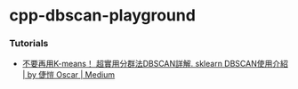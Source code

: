 cpp-dbscan-playground
=====================
### Tutorials
- [不要再用K-means！ 超實用分群法DBSCAN詳解. sklearn DBSCAN使用介紹 | by 倢愷 Oscar | Medium](https://axk51013.medium.com/%E4%B8%8D%E8%A6%81%E5%86%8D%E7%94%A8k-means-%E8%B6%85%E5%AF%A6%E7%94%A8%E5%88%86%E7%BE%A4%E6%B3%95dbscan%E8%A9%B3%E8%A7%A3-a33fa287c0e)
